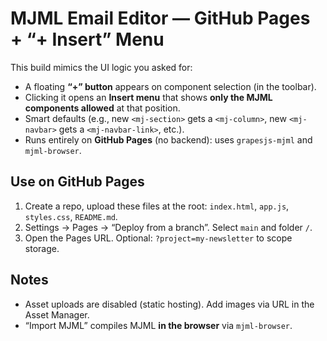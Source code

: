 # MJML Email Editor — GitHub Pages + “+ Insert” Menu

This build mimics the UI logic you asked for:
- A floating **“+” button** appears on component selection (in the toolbar).
- Clicking it opens an **Insert menu** that shows **only the MJML components allowed** at that position.
- Smart defaults (e.g., new `<mj-section>` gets a `<mj-column>`, new `<mj-navbar>` gets a `<mj-navbar-link>`, etc.).
- Runs entirely on **GitHub Pages** (no backend): uses `grapesjs-mjml` and `mjml-browser`.

## Use on GitHub Pages
1) Create a repo, upload these files at the root: `index.html`, `app.js`, `styles.css`, `README.md`.
2) Settings → Pages → “Deploy from a branch”. Select `main` and folder `/`.
3) Open the Pages URL. Optional: `?project=my-newsletter` to scope storage.

## Notes
- Asset uploads are disabled (static hosting). Add images via URL in the Asset Manager.
- “Import MJML” compiles MJML **in the browser** via `mjml-browser`.
